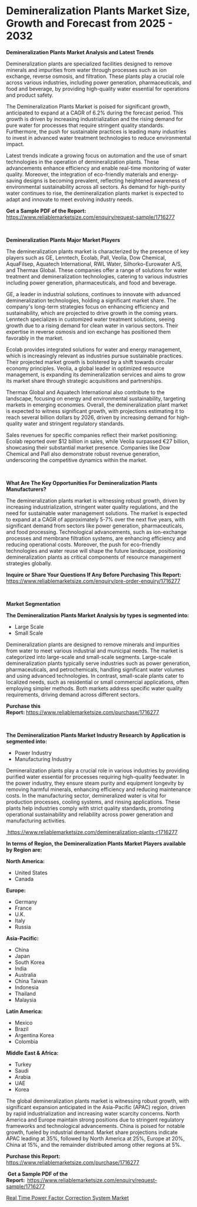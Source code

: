 <p><h1>Demineralization Plants Market Size, Growth and Forecast from 2025 - 2032</h1></p><p><strong>Demineralization Plants Market Analysis and Latest Trends</strong></p>
<p><p>Demineralization plants are specialized facilities designed to remove minerals and impurities from water through processes such as ion exchange, reverse osmosis, and filtration. These plants play a crucial role across various industries, including power generation, pharmaceuticals, and food and beverage, by providing high-quality water essential for operations and product safety.</p><p>The Demineralization Plants Market is poised for significant growth, anticipated to expand at a CAGR of 6.2% during the forecast period. This growth is driven by increasing industrialization and the rising demand for pure water for processes that require stringent quality standards. Furthermore, the push for sustainable practices is leading many industries to invest in advanced water treatment technologies to reduce environmental impact.</p><p>Latest trends indicate a growing focus on automation and the use of smart technologies in the operation of demineralization plants. These advancements enhance efficiency and enable real-time monitoring of water quality. Moreover, the integration of eco-friendly materials and energy-saving designs is becoming prevalent, reflecting heightened awareness of environmental sustainability across all sectors. As demand for high-purity water continues to rise, the demineralization plants market is expected to adapt and innovate to meet evolving industry needs.</p></p>
<p><strong>Get a Sample PDF of the Report:&nbsp;</strong> <a href="https://www.reliablemarketsize.com/enquiry/request-sample/1716277?utm_campaign=2625&utm_medium=2&utm_source=Github&utm_content=ia&utm_term=11042025&utm_id=demineralization-plants">https://www.reliablemarketsize.com/enquiry/request-sample/1716277</a></p>
<p>&nbsp;</p>
<p><strong>Demineralization Plants Major Market Players</strong></p>
<p><p>The demineralization plants market is characterized by the presence of key players such as GE, Lenntech, Ecolab, Pall, Veolia, Dow Chemical, AquaFilsep, Aquatech International, RWL Water, Silhorko-Eurowater A/S, and Thermax Global. These companies offer a range of solutions for water treatment and demineralization technologies, catering to various industries including power generation, pharmaceuticals, and food and beverage.</p><p>GE, a leader in industrial solutions, continues to innovate with advanced demineralization technologies, holding a significant market share. The company's long-term strategies focus on enhancing efficiency and sustainability, which are projected to drive growth in the coming years. Lenntech specializes in customized water treatment solutions, seeing growth due to a rising demand for clean water in various sectors. Their expertise in reverse osmosis and ion exchange has positioned them favorably in the market.</p><p>Ecolab provides integrated solutions for water and energy management, which is increasingly relevant as industries pursue sustainable practices. Their projected market growth is bolstered by a shift towards circular economy principles. Veolia, a global leader in optimized resource management, is expanding its demineralization services and aims to grow its market share through strategic acquisitions and partnerships.</p><p>Thermax Global and Aquatech International also contribute to the landscape, focusing on energy and environmental sustainability, targeting markets in emerging economies. Overall, the demineralization plant market is expected to witness significant growth, with projections estimating it to reach several billion dollars by 2026, driven by increasing demand for high-quality water and stringent regulatory standards.</p><p>Sales revenues for specific companies reflect their market positioning: Ecolab reported over $12 billion in sales, while Veolia surpassed €27 billion, showcasing their substantial market presence. Companies like Dow Chemical and Pall also demonstrate robust revenue generation, underscoring the competitive dynamics within the market.</p></p>
<p>&nbsp;</p>
<p><strong>What Are The Key Opportunities For Demineralization Plants Manufacturers?</strong></p>
<p><p>The demineralization plants market is witnessing robust growth, driven by increasing industrialization, stringent water quality regulations, and the need for sustainable water management solutions. The market is expected to expand at a CAGR of approximately 5-7% over the next five years, with significant demand from sectors like power generation, pharmaceuticals, and food processing. Technological advancements, such as ion-exchange processes and membrane filtration systems, are enhancing efficiency and reducing operational costs. Moreover, the push for eco-friendly technologies and water reuse will shape the future landscape, positioning demineralization plants as critical components of resource management strategies globally.</p></p>
<p><strong>Inquire or Share Your Questions If Any Before Purchasing This Report:</strong> <a href="https://www.reliablemarketsize.com/enquiry/pre-order-enquiry/1716277?utm_campaign=2625&utm_medium=2&utm_source=Github&utm_content=ia&utm_term=11042025&utm_id=demineralization-plants">https://www.reliablemarketsize.com/enquiry/pre-order-enquiry/1716277</a></p>
<p>&nbsp;</p>
<p><strong>Market Segmentation</strong></p>
<p><strong>The Demineralization Plants Market Analysis by types is segmented into:</strong></p>
<p><ul><li>Large Scale</li><li>Small Scale</li></ul></p>
<p><p>Demineralization plants are designed to remove minerals and impurities from water to meet various industrial and municipal needs. The market is categorized into large-scale and small-scale segments. Large-scale demineralization plants typically serve industries such as power generation, pharmaceuticals, and petrochemicals, handling significant water volumes and using advanced technologies. In contrast, small-scale plants cater to localized needs, such as residential or small commercial applications, often employing simpler methods. Both markets address specific water quality requirements, driving demand across different sectors.</p></p>
<p><strong>Purchase this Report:&nbsp;</strong><a href="https://www.reliablemarketsize.com/purchase/1716277?utm_campaign=2625&utm_medium=2&utm_source=Github&utm_content=ia&utm_term=11042025&utm_id=demineralization-plants">https://www.reliablemarketsize.com/purchase/1716277</a></p>
<p>&nbsp;</p>
<p><strong>The Demineralization Plants Market Industry Research by Application is segmented into:</strong></p>
<p><ul><li>Power Industry</li><li>Manufacturing Industry</li></ul></p>
<p><p>Demineralization plants play a crucial role in various industries by providing purified water essential for processes requiring high-quality feedwater. In the power industry, they ensure steam purity and equipment longevity by removing harmful minerals, enhancing efficiency and reducing maintenance costs. In the manufacturing sector, demineralized water is vital for production processes, cooling systems, and rinsing applications. These plants help industries comply with strict quality standards, promoting operational sustainability and reliability across power generation and manufacturing activities.</p></p>
<p><a href="https://www.reliablemarketsize.com/demineralization-plants-r1716277?utm_campaign=2625&utm_medium=2&utm_source=Github&utm_content=ia&utm_term=11042025&utm_id=demineralization-plants">&nbsp;https://www.reliablemarketsize.com/demineralization-plants-r1716277</a></p>
<p><strong>In terms of Region, the Demineralization Plants Market Players available by Region are:</strong></p>
<p>
    <p> <strong> North America: </strong>
        <ul>
            <li>United States</li>
            <li>Canada</li>
        </ul>
        </p> 
    <p> <strong> Europe: </strong>
        <ul>
            <li>Germany</li>
            <li>France</li>
            <li>U.K.</li>
            <li>Italy</li>
            <li>Russia</li>
        </ul>
        </p> 
    <p> <strong> Asia-Pacific: </strong>
        <ul>
            <li>China</li>
            <li>Japan</li>
            <li>South Korea</li>
            <li>India</li>
            <li>Australia</li>
            <li>China Taiwan</li>
            <li>Indonesia</li>
            <li>Thailand</li>
            <li>Malaysia</li>
        </ul>
        </p> 
    <p> <strong> Latin America: </strong>
        <ul>
            <li>Mexico</li>
            <li>Brazil</li>
            <li>Argentina Korea</li>
            <li>Colombia</li>
        </ul>
        </p> 
    <p> <strong> Middle East & Africa: </strong>
        <ul>
            <li>Turkey</li>
            <li>Saudi</li>
            <li>Arabia</li>
            <li>UAE</li>
            <li>Korea</li>
        </ul>
    </p>
    </p>
<p><p>The global demineralization plants market is witnessing robust growth, with significant expansion anticipated in the Asia-Pacific (APAC) region, driven by rapid industrialization and increasing water scarcity concerns. North America and Europe maintain strong positions due to stringent regulatory frameworks and technological advancements. China is poised for notable growth, fueled by industrial demand. Market share projections indicate APAC leading at 35%, followed by North America at 25%, Europe at 20%, China at 15%, and the remainder distributed among other regions at 5%.</p></p>
<p><strong>Purchase this Report: </strong><a href="https://www.reliablemarketsize.com/purchase/1716277?utm_campaign=2625&utm_medium=2&utm_source=Github&utm_content=ia&utm_term=11042025&utm_id=demineralization-plants">https://www.reliablemarketsize.com/purchase/1716277</a></p>
<p>&nbsp;<strong>Get a Sample PDF of the Report:&nbsp;&nbsp;</strong><a href="https://www.reliablemarketsize.com/enquiry/request-sample/1716277?utm_campaign=2625&utm_medium=2&utm_source=Github&utm_content=ia&utm_term=11042025&utm_id=demineralization-plants">https://www.reliablemarketsize.com/enquiry/request-sample/1716277</a></p>
<p><strong></strong></p>
<p><p><a href="https://github.com/sekohlorik/Market-Research-Report-List-1/blob/main/real-time-power-factor-correction-system-market.md?utm_campaign=2625&utm_medium=2&utm_source=Github&utm_content=ia&utm_term=11042025&utm_id=demineralization-plants">Real Time Power Factor Correction System Market</a></p></p>